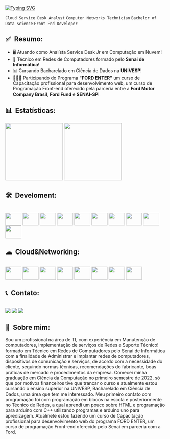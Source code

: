 [![Typing SVG](https://readme-typing-svg.herokuapp.com/?color=&size=35&center=true&vCenter=true&width=1000&lines=Olá,+meu+nome+é+Matheus;Sejam+Bem-vindos!;Profissional+em+TI+:%29)](https://git.io/typing-svg)

`Cloud Service Desk Analyst` 
`Computer Networks Technician`
`Bachelor of Data Science` 
`Front End Developer`

## ✅ &nbsp;Resumo: ##
* 🖥️ Atuando como Analísta Service Desk Jr em Computação em Nuvem!
* 🔌 Técnico em Redes de Computadores formado pelo **Senai de Informática**!
* 📊 Cursando Bacharelado em Ciência de Dados na **UNIVESP**!
* 👨🏻‍💻 Participando do Programa **"FORD ENTER"** um curso de Capacitação profissional para desenvolvimento web, um curso de Programação Front-end oferecido pela parceria entre a **Ford Motor Company Brasil**, **Ford Fund** e **SENAI-SP**!


## 📊 &nbsp;Estatísticas: ##
<div>
    <img height="180em" src="https://github-readme-stats.vercel.app/api?username=MatheusFernandesSantos&show_icons=true&theme=dracula">
    <img height="180em" src="https://github-readme-stats.vercel.app/api/top-langs/?username=MatheusFernandesSantos&layout=compact&langs-count=168&theme=dracula">
  </a>
</div>

## 🛠 &nbsp;Develoment: ##
<div> <br>
  <img align="center"  height="40" width="50"src="https://cdn.jsdelivr.net/gh/devicons/devicon/icons/html5/html5-original.svg" />   
  <img align="center"  height="40" width="50" src="https://cdn.jsdelivr.net/gh/devicons/devicon/icons/css3/css3-original.svg" />
  <img align="center"  height="40" width="50" src="https://cdn.jsdelivr.net/gh/devicons/devicon/icons/javascript/javascript-original.svg" />
  <img align="center"  height="40" width="50" src="https://cdn.jsdelivr.net/gh/devicons/devicon/icons/nodejs/nodejs-original.svg" />
  <img align="center"  height="40" width="50" src="https://cdn.jsdelivr.net/gh/devicons/devicon/icons/cplusplus/cplusplus-original.svg" />
  <img align="center"  height="40" width="50" src="https://cdn.jsdelivr.net/gh/devicons/devicon/icons/python/python-original.svg" />
  <img align="center"  height="40" width="50" src="https://cdn.jsdelivr.net/gh/devicons/devicon/icons/github/github-original.svg" />
  <img align="center"  height="40" width="50" src="https://cdn.jsdelivr.net/gh/devicons/devicon/icons/git/git-original.svg" />
  <img align="center"  height="40" width="50" src="https://cdn.jsdelivr.net/gh/devicons/devicon/icons/vscode/vscode-original.svg" />
  <img align="center"  height="40" width="50" src="https://cdn.jsdelivr.net/gh/devicons/devicon/icons/wordpress/wordpress-original.svg" />
</div>

## ☁ &nbsp;Cloud&Networking: ##
<div> <br>
  <img align="center"  height="40" width="50" src="https://cdn.jsdelivr.net/gh/devicons/devicon/icons/amazonwebservices/amazonwebservices-plain-wordmark.svg" />
  <img align="center"  height="40" width="50" src="https://cdn.jsdelivr.net/gh/devicons/devicon/icons/azure/azure-original.svg" />
  <img align="center"  height="40" width="50" src="https://cdn.jsdelivr.net/gh/devicons/devicon/icons/googlecloud/googlecloud-original.svg" />
  <img align="center"  height="40" width="50" src="https://cdn.jsdelivr.net/gh/devicons/devicon/icons/docker/docker-original.svg" />
  <img align="center"  height="40" width="50" src="https://cdn.jsdelivr.net/gh/devicons/devicon/icons/grafana/grafana-original.svg" />
  <img align="center"  height="40" width="50" src="https://cdn.jsdelivr.net/gh/devicons/devicon/icons/putty/putty-original.svg" />
  <img align="center"  height="40" width="50" src="https://cdn.jsdelivr.net/gh/devicons/devicon/icons/linux/linux-original.svg" />
  <img align="center"  height="40" width="50" src="https://cdn.jsdelivr.net/gh/devicons/devicon/icons/windows8/windows8-original.svg" />
</div>

## 📞 &nbsp;Contato: ##
<div> <br>
  <a href="https://api.whatsapp.com/send?phone=5511995783029"><img src="https://img.shields.io/badge/WhatsApp-25D366?style=for-the-badge&logo=whatsapp&logoColor=white"></a>
  <a href = "mailto:matheusfsantos@gmail.com"><img src="https://img.shields.io/badge/-Gmail-%23333?style=for-the-badge&logo=gmail&logoColor=white" target="_blank"></a>
  <a href="https://www.linkedin.com/in/matheus-fernandes-santos-7a5169204" target="_blank"><img src="https://img.shields.io/badge/-LinkedIn-%230077B5?style=for-the-badge&logo=linkedin&logoColor=white" target="_blank"></a> 
</div>

## 📝 &nbsp;Sobre mim: ##

Sou um profissional na área de TI, com experiência em Manutenção de computadores, implementação de serviços de Redes e Suporte Técnico! formado em Técnico em Redes de Computadores pelo Senai de Informática com a finalidade de Administrar e implantar redes de computadores, dispositivos de comunicação e serviços, de acordo com a necessidade do cliente, seguindo normas técnicas, recomendações do fabricante, boas práticas de mercado e procedimentos da empresa. Comecei minha graduação em Ciência da Computação no primeiro semestre de 2022, só que por motivos financeiros tive que trancar o curso e atualmente estou cursando o ensino superior na UNIVESP, Bacharelado em Ciência de Dados, uma área que tem me interessado. Meu primeiro contato com programação foi com programação em blocos na escola e posteriormente no Técnico de Redes, a qual aprendi um pouco sobre HTML e programação para arduino com C++ utilizando programas e arduino uno para apredizagem. Atualmete estou fazendo um curso de Capacitação profissional para desenvolvimento web do programa FORD ENTER, um curso de programação Front-end oferecido pelo Senai em parceria com a Ford.

<!--
**MatheusFernandesSantos/MatheusFernandesSantos** is a ✨ _special_ ✨ repository because its `README.md` (this file) appears on your GitHub profile.

Here are some ideas to get you started:

- 🔭 I’m currently working on ...
- 🌱 I’m currently learning ...
- 👯 I’m looking to collaborate on ...
- 🤔 I’m looking for help with ...
- 💬 Ask me about ...
- 📫 How to reach me: ...
- 😄 Pronouns: ...
- ⚡ Fun fact: ...
-->
